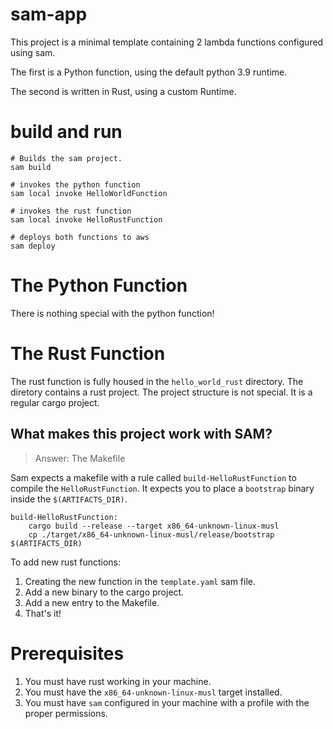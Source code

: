 # sam-app

This project is a minimal template containing 2 lambda functions configured using 
sam.

The first is a Python function, using the default python 3.9 runtime.

The second is written in Rust, using a custom Runtime.

# build and run

```
# Builds the sam project.
sam build

# invokes the python function
sam local invoke HelloWorldFunction 

# invokes the rust function
sam local invoke HelloRustFunction  

# deploys both functions to aws
sam deploy                          
```

# The Python Function

There is nothing special with the python function!


# The Rust Function

The rust function is fully housed in the `hello_world_rust` directory. 
The diretory contains a rust project. The project structure is not special. It is a regular cargo project.

## What makes this project work with SAM?

> Answer: The Makefile

Sam expects a makefile with a rule called `build-HelloRustFunction` to compile the `HelloRustFunction`.
It expects you to place a `bootstrap` binary inside the `$(ARTIFACTS_DIR)`.

```
build-HelloRustFunction:
	cargo build --release --target x86_64-unknown-linux-musl
	cp ./target/x86_64-unknown-linux-musl/release/bootstrap $(ARTIFACTS_DIR)
```
To add new rust functions:

1. Creating the new function in the `template.yaml` sam file.
2. Add a new binary to the cargo project.
3. Add a new entry to the Makefile.
4. That's it!

# Prerequisites

1. You must have rust working in your machine.
2. You must have the `x86_64-unknown-linux-musl` target installed.
3. You must have `sam` configured in your machine with a profile with the proper permissions.
